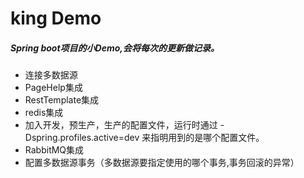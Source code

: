 # king Demo
##### Spring boot项目的小Demo,会将每次的更新做记录。
* 连接多数据源
* PageHelp集成
* RestTemplate集成
* redis集成
* 加入开发，预生产，生产的配置文件，运行时通过 -Dspring.profiles.active=dev 来指明用到的是哪个配置文件。
* RabbitMQ集成
* 配置多数据源事务（多数据源要指定使用的哪个事务,事务回滚的异常）